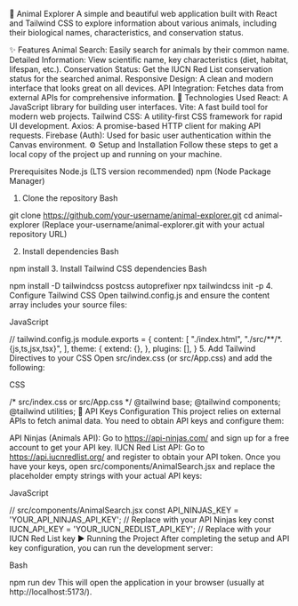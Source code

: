 🐾 Animal Explorer
A simple and beautiful web application built with React and Tailwind CSS to explore information about various animals, including their biological names, characteristics, and conservation status.

✨ Features
Animal Search: Easily search for animals by their common name.
Detailed Information: View scientific name, key characteristics (diet, habitat, lifespan, etc.).
Conservation Status: Get the IUCN Red List conservation status for the searched animal.
Responsive Design: A clean and modern interface that looks great on all devices.
API Integration: Fetches data from external APIs for comprehensive information.
🚀 Technologies Used
React: A JavaScript library for building user interfaces.
Vite: A fast build tool for modern web projects.
Tailwind CSS: A utility-first CSS framework for rapid UI development.
Axios: A promise-based HTTP client for making API requests.
Firebase (Auth): Used for basic user authentication within the Canvas environment.
⚙️ Setup and Installation
Follow these steps to get a local copy of the project up and running on your machine.

Prerequisites
Node.js (LTS version recommended)
npm (Node Package Manager)
1. Clone the repository
Bash

git clone https://github.com/your-username/animal-explorer.git
cd animal-explorer
(Replace your-username/animal-explorer.git with your actual repository URL)

2. Install dependencies
Bash

npm install
3. Install Tailwind CSS dependencies
Bash

npm install -D tailwindcss postcss autoprefixer
npx tailwindcss init -p
4. Configure Tailwind CSS
Open tailwind.config.js and ensure the content array includes your source files:

JavaScript

// tailwind.config.js
module.exports = {
  content: [
    "./index.html",
    "./src/**/*.{js,ts,jsx,tsx}",
  ],
  theme: {
    extend: {},
  },
  plugins: [],
}
5. Add Tailwind Directives to your CSS
Open src/index.css (or src/App.css) and add the following:

CSS

/* src/index.css or src/App.css */
@tailwind base;
@tailwind components;
@tailwind utilities;
🔑 API Keys Configuration
This project relies on external APIs to fetch animal data. You need to obtain API keys and configure them:

API Ninjas (Animals API):
Go to https://api-ninjas.com/ and sign up for a free account to get your API key.
IUCN Red List API:
Go to https://api.iucnredlist.org/ and register to obtain your API token.
Once you have your keys, open src/components/AnimalSearch.jsx and replace the placeholder empty strings with your actual API keys:

JavaScript

// src/components/AnimalSearch.jsx
const API_NINJAS_KEY = 'YOUR_API_NINJAS_API_KEY'; // Replace with your API Ninjas key
const IUCN_API_KEY = 'YOUR_IUCN_REDLIST_API_KEY'; // Replace with your IUCN Red List key
▶️ Running the Project
After completing the setup and API key configuration, you can run the development server:

Bash

npm run dev
This will open the application in your browser (usually at http://localhost:5173/).
